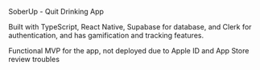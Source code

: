 SoberUp - Quit Drinking App

Built with TypeScript, React Native, Supabase for database, and Clerk for authentication, and has gamification and tracking features.

Functional MVP for the app, not deployed due to Apple ID and App Store review troubles
